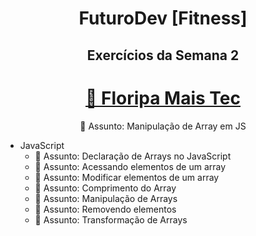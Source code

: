 <h1 align="center"> FuturoDev [Fitness] </h1>

<h2 align="center"> Exercícios da Semana 2</h2>

<h1 align="center">
    <a href="https://floripamaistec.pmf.sc.gov.br/">🔗 Floripa Mais Tec</a>
</h1>
<p align="center">🚀 Assunto: Manipulação de Array em JS

* JavaScript
    * 🚀 Assunto: Declaração de Arrays no JavaScript
    * 🚀 Assunto: Acessando elementos de um array
    * 🚀 Assunto: Modificar elementos de um array
    * 🚀 Assunto: Comprimento do Array
    * 🚀 Assunto: Manipulação de Arrays
    * 🚀 Assunto: Removendo elementos
    * 🚀 Assunto: Transformação de Arrays

</br>
</br>
